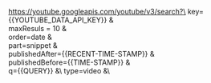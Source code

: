 https://youtube.googleapis.com/youtube/v3/search?\
key={{YOUTUBE_DATA_API_KEY}} &\
maxResuls = 10 &\
order=date &\
part=snippet &\
publishedAfter={{RECENT-TIME-STAMP}} &\
publishedBefore={{TIME-STAMP}} &\
q={{QUERY}} &\ 
type=video &\